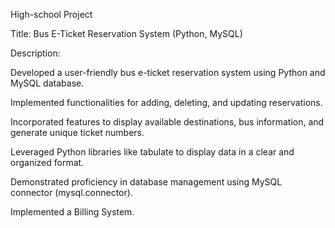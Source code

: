 High-school Project

Title: Bus E-Ticket Reservation System (Python, MySQL)


Description:


Developed a user-friendly bus e-ticket reservation system using Python and MySQL database.

Implemented functionalities for adding, deleting, and updating reservations.

Incorporated features to display available destinations, bus information, and generate unique ticket numbers.

Leveraged Python libraries like tabulate to display data in a clear and organized format.

Demonstrated proficiency in database management using MySQL connector (mysql.connector).

Implemented a Billing System.